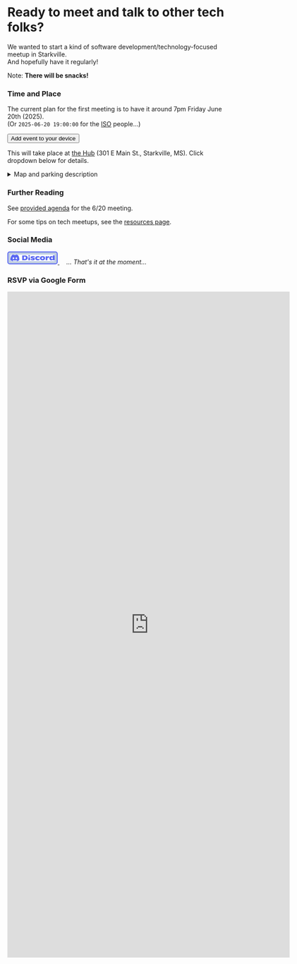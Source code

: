 # Ready to meet and talk to other tech folks?

We wanted to start a kind of software development/technology-focused meetup in Starkville.  
And hopefully have it regularly!

Note: **There will be snacks!**

### Time and Place
The current plan for the first meeting is to have it around 7pm Friday June 20th (2025).  
(Or `2025-06-20 19:00:00` for the [ISO](https://en.wikipedia.org/wiki/ISO_8601) people...)

<link rel="stylesheet" href="styles/buttons.css">
<a href="https://calendar.online/event/page/affe1c35f76a8e227221d5721b365b1509a4127d3cbc7ccf95" target="_blank">
<button id="myButton">Add event to your device</button>
</a>


This will take place at [the Hub](https://coworkmsu.com/) (301 E Main St., Starkville, MS).  Click dropdown below for details.


<details>
<summary> Map and parking description </summary>
The parking lot is in the back (north side), and you can get to it either from east side or the northwest side of the building.  </br>
Door entrances are on the north side (parking lot) and south side of the building. </br>
If you come in from the north/parking lot, you will need to go down the stairs.
<div style="max-width:100%;list-style:none; transition: none;overflow:hidden;width:500px;height:500px;"><div id="embed-ded-map-canvas" style="height:100%; width:100%;max-width:100%;"><iframe style="height:100%;width:100%;border:0;" frameborder="0" src="https://www.google.com/maps/embed/v1/search?q=The+Hub,+North+Jackson+Street,+Starkville,+MS,+USA&key=AIzaSyBFw0Qbyq9zTFTd-tUY6dZWTgaQzuU17R8"></iframe></div><a class="our-googlemap-code" href="https://kbj9qpmy.com/hrn" id="make-map-infor-mation">Hosting Right Now</a><style>#embed-ded-map-canvas img{max-height:none;max-width:none!important;background:none!important;}</style></div><!-- map code from https://www.embed-map.com/ -->
</details>

### Further Reading

See [provided agenda](agenda_2025-06-20.md) for the 6/20 meeting.

For some tips on tech meetups, see the [resources page](resources.md).

### Social Media
<style>
#discord-button {
        padding: 5px;
        background-color: #bfcde0;
  border: 2px solid #5865f2;
  border-radius: 5px;
}
#discord-button:hover {
  transition-duration: 0.4s;
  background-color:rgb(130, 169, 223);
  /* color: #brown; */
}

</style>

<a href="https://discord.gg/mQwu7K9dnG">
<img id="discord-button" src="images/Discord-Logo-Blurple.svg" width="100"> </img>
</a>
 &nbsp; &nbsp; <i>... That's it at the moment...</i>

### RSVP via Google Form

<iframe src="https://docs.google.com/forms/d/e/1FAIpQLSeCNMQq9gpQ9c4j0FoePZnn3p64Ku4702QXTFH4ZQCN1nKIHQ/viewform?embedded=true" width="640" height="1511" frameborder="0" marginheight="0" marginwidth="0">Loading…</iframe>
